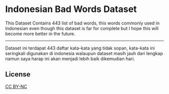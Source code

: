 # Indonesian Bad Words Dataset
This Dataset Contains 443 list of bad words, this words commonly used in Indonesian even though this dataset is far for complete but I hope this will become more better in the future.

---
Dataset ini terdapat 443 daftar kata-kata yang tidak sopan, kata-kata ini seringkali digunakan di indonesia walaupun dataset masih jauh dari lengkap namun saya harap ini akan menjadi lebih baik dikemudian hari.

## License
[CC BY-NC](https://creativecommons.org/licenses/by-nc/4.0/legalcode) 




